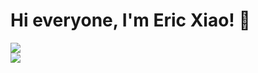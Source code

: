 <h1>Hi everyone, I'm Eric Xiao! 👋</h1>
  
<img src="https://github-readme-stats.vercel.app/api?username=mathlord2&show_icons=true&theme=radical"/>
<br/>
<img src="https://github-readme-stats.vercel.app/api/top-langs/?username=mathlord2&layout=compact"/>
